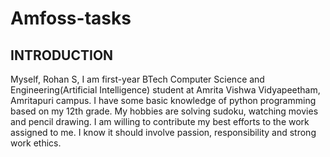 # Amfoss-tasks
## INTRODUCTION
Myself, Rohan S, I am first-year BTech Computer Science and Engineering(Artificial Intelligence) 
student at Amrita Vishwa Vidyapeetham, Amritapuri campus. I have some basic knowledge of python 
programming based on my 12th grade. My hobbies are solving sudoku, watching movies and pencil drawing. 
I am willing to contribute my best efforts to the work assigned to me. I know it should involve passion,
responsibility and strong work ethics.
